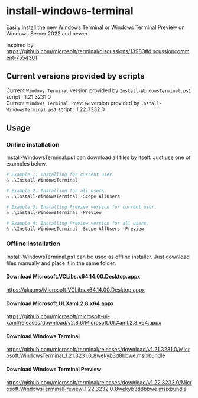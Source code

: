 # install-windows-terminal
Easily install the new Windows Terminal or Windows Terminal Preview on Windows Server 2022 and newer.

Inspired by: https://github.com/microsoft/terminal/discussions/13983#discussioncomment-7554301

## Current versions provided by scripts
Current `Windows Terminal` version provided by `Install-WindowsTerminal.ps1` script : 1.21.3231.0  
Current `Windows Terminal Preview` version provided by `Install-WindowsTerminal.ps1` script : 1.22.3232.0  

## Usage
### Online installation
Install-WindowsTerminal.ps1 can download all files by itself. Just use one of examples below.  
```Powershell
# Example 1: Installing for current user.
& .\Install-WindowsTerminal

# Example 2: Installing for all users.
& .\Install-WindowsTerminal -Scope AllUsers

# Example 3: Installing Preview version for current user.
& .\Install-WindowsTerminal -Preview

# Example 4: Installing Preview version for all users.
& .\Install-WindowsTerminal -Scope AllUsers -Preview
```
### Offline installation
Install-WindowsTerminal.ps1 can be used as offline installer. Just download files manually and place it in the same folder.  
#### Download Microsoft.VCLibs.x64.14.00.Desktop.appx  
https://aka.ms/Microsoft.VCLibs.x64.14.00.Desktop.appx  
#### Download Microsoft.UI.Xaml.2.8.x64.appx  
https://github.com/microsoft/microsoft-ui-xaml/releases/download/v2.8.6/Microsoft.UI.Xaml.2.8.x64.appx  
#### Download Windows Terminal  
https://github.com/microsoft/terminal/releases/download/v1.21.3231.0/Microsoft.WindowsTerminal_1.21.3231.0_8wekyb3d8bbwe.msixbundle  
#### Download Windows Terminal Preview  
https://github.com/microsoft/terminal/releases/download/v1.22.3232.0/Microsoft.WindowsTerminalPreview_1.22.3232.0_8wekyb3d8bbwe.msixbundle  
